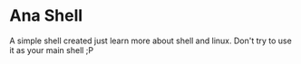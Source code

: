 # Ana Shell
A simple shell created just learn more about shell and linux.
Don't try to use it as your main shell ;P